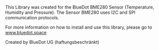This Library was created for the BlueDot BME280 Sensor (Temperature, Humidity and Pressure).
The Sensor BME280 uses I2C and SPI communication protocols.

For more information on how to install and use this library, please go to www.bluedot.space

Created by BlueDot UG (haftungsbeschränkt)
